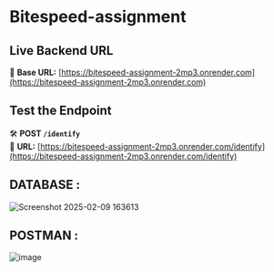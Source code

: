 ﻿# Bitespeed-assignment
 
## Live Backend URL  
🔗 **Base URL:** [https://bitespeed-assignment-2mp3.onrender.com](https://bitespeed-assignment-2mp3.onrender.com)

## Test the Endpoint  
🛠 **POST `/identify`**  
🔗 **URL:** [https://bitespeed-assignment-2mp3.onrender.com/identify](https://bitespeed-assignment-2mp3.onrender.com/identify)

## DATABASE : 
![Screenshot 2025-02-09 163613](https://github.com/user-attachments/assets/f89d97a9-fb47-44a0-acfa-583d7c29e4b3)

## POSTMAN :
![image](https://github.com/user-attachments/assets/be0dbe7e-e744-4c0d-8844-14012ee5412f)
